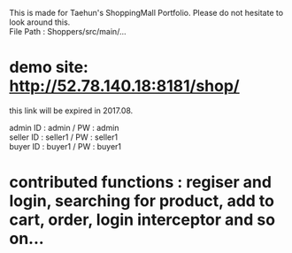 This is made for Taehun's ShoppingMall Portfolio.
Please do not hesitate to look around this.    
File Path : Shoppers/src/main/...

# demo site: http://52.78.140.18:8181/shop/ 
this link will be expired in 2017.08.

admin ID : admin / PW : admin               
seller ID : seller1 / PW : seller1                 
buyer ID : buyer1 / PW : buyer1

# contributed functions : regiser and login, searching for product, add to cart, order, login interceptor and so on...


